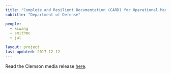 ```yaml
---
title: "Complete and Resilient Documentation (CARD) for Operational Medical Environments"
subtitle: "Department of Defense"

people:
  - kcwang
  - smithmc
  - jul

layout: project
last-updated: 2017-12-12
---
```


Read the Clemson media release [here](https://newsstand.clemson.edu/mediarelations/injured-troops-could-receive-better-care-and-benefits-with-new-research/).
